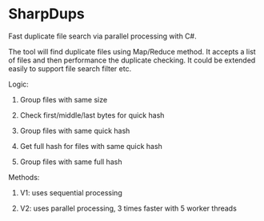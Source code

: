 # SharpDups
Fast duplicate file search via parallel processing with C#.

The tool will find duplicate files using Map/Reduce method. It accepts a list of files and then performance the duplicate checking. It could be extended easily to support file search filter etc.


Logic:

1. Group files with same size

2. Check first/middle/last bytes for quick hash

3. Group files with same quick hash

4. Get full hash for files with same quick hash

5. Group files with same full hash


Methods:

1. V1: uses sequential processing

2. V2: uses parallel processing, 3 times faster with 5 worker threads
